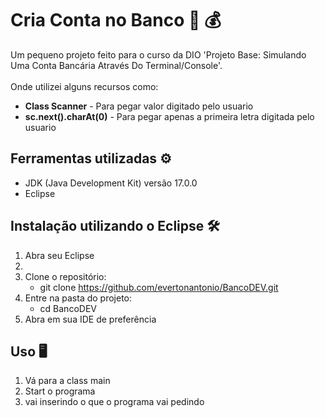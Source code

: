 # Cria Conta no Banco :bank: :moneybag:

Um pequeno projeto feito para o curso da DIO 'Projeto Base: Simulando Uma Conta Bancária Através Do Terminal/Console'. <br/><br/>
Onde utilizei alguns recursos como: 
- **Class Scanner** - Para pegar valor digitado pelo usuario
- **sc.next().charAt(0)** - Para pegar apenas a primeira letra digitada pelo usuario 

## Ferramentas utilizadas :gear:

- JDK (Java Development Kit) versão 17.0.0
- Eclipse


## Instalação utilizando o Eclipse :hammer_and_wrench:

1. Abra seu Eclipse
2. 
3. Clone o repositório: 
   - git clone https://github.com/evertonantonio/BancoDEV.git
4. Entre na pasta do projeto:
   - cd BancoDEV
5. Abra em sua IDE de preferência

## Uso :desktop_computer:

1. Vá para a class main
2. Start o programa
3. vai inserindo o que o programa vai pedindo
